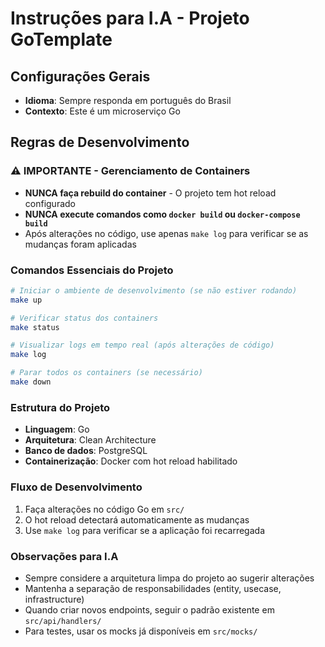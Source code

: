 # Instruções para I.A - Projeto GoTemplate

## Configurações Gerais

- **Idioma**: Sempre responda em português do Brasil
- **Contexto**: Este é um microserviço Go

## Regras de Desenvolvimento

### ⚠️ IMPORTANTE - Gerenciamento de Containers

- **NUNCA faça rebuild do container** - O projeto tem hot reload configurado
- **NUNCA execute comandos como `docker build` ou `docker-compose build`**
- Após alterações no código, use apenas `make log` para verificar se as mudanças foram aplicadas

### Comandos Essenciais do Projeto

```bash
# Iniciar o ambiente de desenvolvimento (se não estiver rodando)
make up

# Verificar status dos containers
make status

# Visualizar logs em tempo real (após alterações de código)
make log

# Parar todos os containers (se necessário)
make down
```

### Estrutura do Projeto

- **Linguagem**: Go
- **Arquitetura**: Clean Architecture
- **Banco de dados**: PostgreSQL
- **Containerização**: Docker com hot reload habilitado

### Fluxo de Desenvolvimento

1. Faça alterações no código Go em `src/`
2. O hot reload detectará automaticamente as mudanças
3. Use `make log` para verificar se a aplicação foi recarregada

### Observações para I.A

- Sempre considere a arquitetura limpa do projeto ao sugerir alterações
- Mantenha a separação de responsabilidades (entity, usecase, infrastructure)
- Quando criar novos endpoints, seguir o padrão existente em `src/api/handlers/`
- Para testes, usar os mocks já disponíveis em `src/mocks/`
